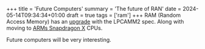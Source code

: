+++
title = 'Future Computers'
summary = 'The future of RAN'
date = 2024-05-14T09:34:34+01:00
draft = true
tags = ['ram']
+++
RAM (Random Access Memory) has an [upgrade](https://www.youtube.com/watch?v=K3zB9EFntmA) with the LPCAMM2 spec.
Along with moving to [ARMs Snapdragon X](https://en.wikipedia.org/wiki/Qualcomm_Snapdragon) CPUs.

Future computers will be very interesting.
